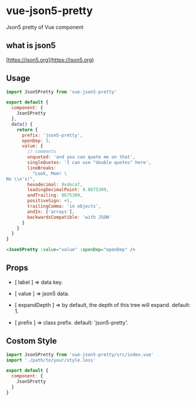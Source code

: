 # vue-json5-pretty

Json5 pretty of Vue component

## what is json5

[https://json5.org](https://json5.org)

## Usage

```js
import Json5Pretty from 'vue-json5-pretty'

export default {
  component: {
    Json5Pretty
  },
  data() {
    return {
      prefix: 'json5-pretty',
      openDep: 3,
      value: {
        // comments
        unquoted: 'and you can quote me on that',
        singleQuotes: 'I can use "double quotes" here',
        lineBreaks:
          "Look, Mom! \
No \\n's!",
        hexadecimal: 0xdecaf,
        leadingDecimalPoint: 0.8675309,
        andTrailing: 8675309,
        positiveSign: +1,
        trailingComma: 'in objects',
        andIn: ['arrays'],
        backwardsCompatible: 'with JSON'
      }
    }
  }
}
```

```html
<Json5Pretty :value="value" :openDep="openDep" />
```

## Props

* [ label ] => data key.

* [ value ] => json5 data.

* [ expandDepth ] => by default, the depth of this tree will expand. default: 1.

* [ prefix ] => class prefix. default: 'json5-pretty'.

## Costom Style

```js
import Json5Pretty from 'vue-json5-pretty/src/index.vue'
import './path/to/your/style.less'

export default {
  component: {
    Json5Pretty
  }
}
```
